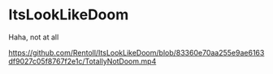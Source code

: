 # ItsLookLikeDoom
Haha, not at all

https://github.com/Rentoll/ItsLookLikeDoom/blob/83360e70aa255e9ae6163df9027c05f8767f2e1c/TotallyNotDoom.mp4 
